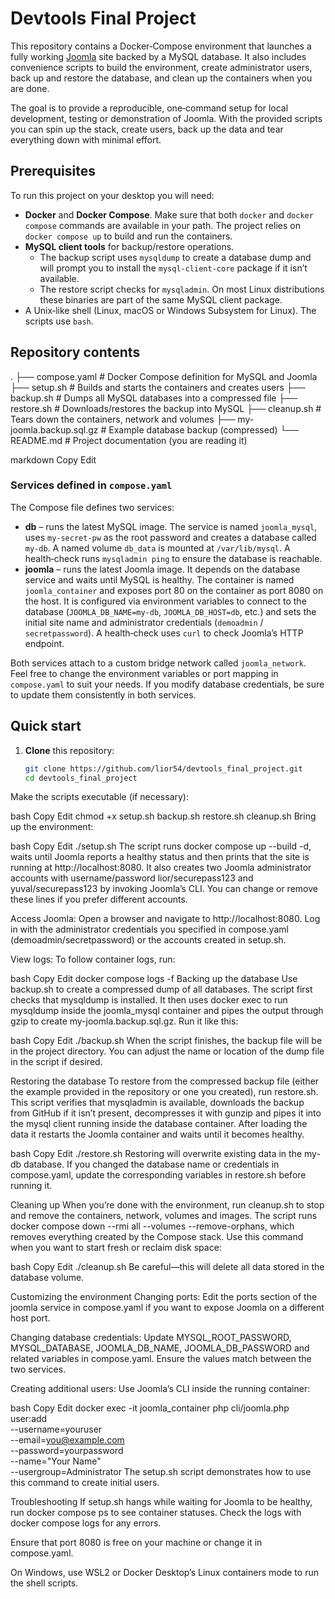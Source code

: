# Devtools Final Project

This repository contains a Docker‑Compose environment that launches a fully working [Joomla](https://www.joomla.org/) site backed by a MySQL database. It also includes convenience scripts to build the environment, create administrator users, back up and restore the database, and clean up the containers when you are done.

The goal is to provide a reproducible, one‑command setup for local development, testing or demonstration of Joomla. With the provided scripts you can spin up the stack, create users, back up the data and tear everything down with minimal effort.

## Prerequisites

To run this project on your desktop you will need:

- **Docker** and **Docker Compose**. Make sure that both `docker` and `docker compose` commands are available in your path. The project relies on `docker compose up` to build and run the containers.
- **MySQL client tools** for backup/restore operations.  
  - The backup script uses `mysqldump` to create a database dump and will prompt you to install the `mysql-client-core` package if it isn’t available.  
  - The restore script checks for `mysqladmin`. On most Linux distributions these binaries are part of the same MySQL client package.
- A Unix‑like shell (Linux, macOS or Windows Subsystem for Linux). The scripts use `bash`.

## Repository contents

.
├── compose.yaml # Docker Compose definition for MySQL and Joomla
├── setup.sh # Builds and starts the containers and creates users
├── backup.sh # Dumps all MySQL databases into a compressed file
├── restore.sh # Downloads/restores the backup into MySQL
├── cleanup.sh # Tears down the containers, network and volumes
├── my-joomla.backup.sql.gz # Example database backup (compressed)
└── README.md # Project documentation (you are reading it)

markdown
Copy
Edit

### Services defined in `compose.yaml`

The Compose file defines two services:

- **db** – runs the latest MySQL image. The service is named `joomla_mysql`, uses `my-secret-pw` as the root password and creates a database called `my-db`. A named volume `db_data` is mounted at `/var/lib/mysql`. A health‑check runs `mysqladmin ping` to ensure the database is reachable.
- **joomla** – runs the latest Joomla image. It depends on the database service and waits until MySQL is healthy. The container is named `joomla_container` and exposes port 80 on the container as port 8080 on the host. It is configured via environment variables to connect to the database (`JOOMLA_DB_NAME=my-db`, `JOOMLA_DB_HOST=db`, etc.) and sets the initial site name and administrator credentials (`demoadmin` / `secretpassword`). A health‑check uses `curl` to check Joomla’s HTTP endpoint.

Both services attach to a custom bridge network called `joomla_network`. Feel free to change the environment variables or port mapping in `compose.yaml` to suit your needs. If you modify database credentials, be sure to update them consistently in both services.

## Quick start

1. **Clone** this repository:  
   ```bash
   git clone https://github.com/lior54/devtools_final_project.git
   cd devtools_final_project
Make the scripts executable (if necessary):

bash
Copy
Edit
chmod +x setup.sh backup.sh restore.sh cleanup.sh
Bring up the environment:

bash
Copy
Edit
./setup.sh
The script runs docker compose up --build -d, waits until Joomla reports a healthy status and then prints that the site is running at http://localhost:8080. It also creates two Joomla administrator accounts with username/password lior/securepass123 and yuval/securepass123 by invoking Joomla’s CLI. You can change or remove these lines if you prefer different accounts.

Access Joomla:
Open a browser and navigate to http://localhost:8080. Log in with the administrator credentials you specified in compose.yaml (demoadmin/secretpassword) or the accounts created in setup.sh.

View logs:
To follow container logs, run:

bash
Copy
Edit
docker compose logs -f
Backing up the database
Use backup.sh to create a compressed dump of all databases. The script first checks that mysqldump is installed. It then uses docker exec to run mysqldump inside the joomla_mysql container and pipes the output through gzip to create my-joomla.backup.sql.gz. Run it like this:

bash
Copy
Edit
./backup.sh
When the script finishes, the backup file will be in the project directory. You can adjust the name or location of the dump file in the script if desired.

Restoring the database
To restore from the compressed backup file (either the example provided in the repository or one you created), run restore.sh. This script verifies that mysqladmin is available, downloads the backup from GitHub if it isn’t present, decompresses it with gunzip and pipes it into the mysql client running inside the database container. After loading the data it restarts the Joomla container and waits until it becomes healthy.

bash
Copy
Edit
./restore.sh
Restoring will overwrite existing data in the my-db database. If you changed the database name or credentials in compose.yaml, update the corresponding variables in restore.sh before running it.

Cleaning up
When you’re done with the environment, run cleanup.sh to stop and remove the containers, network, volumes and images. The script runs docker compose down --rmi all --volumes --remove-orphans, which removes everything created by the Compose stack. Use this command when you want to start fresh or reclaim disk space:

bash
Copy
Edit
./cleanup.sh
Be careful—this will delete all data stored in the database volume.

Customizing the environment
Changing ports: Edit the ports section of the joomla service in compose.yaml if you want to expose Joomla on a different host port.

Changing database credentials: Update MYSQL_ROOT_PASSWORD, MYSQL_DATABASE, JOOMLA_DB_NAME, JOOMLA_DB_PASSWORD and related variables in compose.yaml. Ensure the values match between the two services.

Creating additional users: Use Joomla’s CLI inside the running container:

bash
Copy
Edit
docker exec -it joomla_container php cli/joomla.php user:add \
  --username=youruser \
  --email=you@example.com \
  --password=yourpassword \
  --name="Your Name" \
  --usergroup=Administrator
The setup.sh script demonstrates how to use this command to create initial users.

Troubleshooting
If setup.sh hangs while waiting for Joomla to be healthy, run docker compose ps to see container statuses. Check the logs with docker compose logs for any errors.

Ensure that port 8080 is free on your machine or change it in compose.yaml.

On Windows, use WSL2 or Docker Desktop’s Linux containers mode to run the shell scripts.
